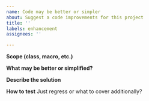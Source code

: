 ```yaml
---
name: Code may be better or simpler
about: Suggest a code improvements for this project
title: ''
labels: enhancement
assignees: ''

---
```


**Scope (class, macro, etc.)**

**What may be better or simplified?**

**Describe the solution**

**How to test**
Just regress or what to cover additionally? 
